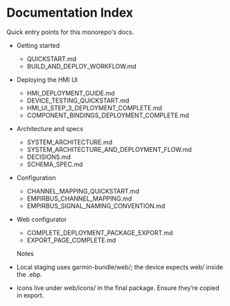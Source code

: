 # Documentation Index

Quick entry points for this monorepo's docs.

- Getting started
  - QUICKSTART.md
  - BUILD_AND_DEPLOY_WORKFLOW.md

- Deploying the HMI UI
  - HMI_DEPLOYMENT_GUIDE.md
  - DEVICE_TESTING_QUICKSTART.md
  - HMI_UI_STEP_3_DEPLOYMENT_COMPLETE.md
  - COMPONENT_BINDINGS_DEPLOYMENT_COMPLETE.md

- Architecture and specs
  - SYSTEM_ARCHITECTURE.md
  - SYSTEM_ARCHITECTURE_AND_DEPLOYMENT_FLOW.md
  - DECISIONS.md
  - SCHEMA_SPEC.md

- Configuration
  - CHANNEL_MAPPING_QUICKSTART.md
  - EMPIRBUS_CHANNEL_MAPPING.md
  - EMPIRBUS_SIGNAL_NAMING_CONVENTION.md

- Web configurator
  - COMPLETE_DEPLOYMENT_PACKAGE_EXPORT.md
  - EXPORT_PAGE_COMPLETE.md

  Notes

- Local staging uses garmin-bundle/web/; the device expects web/ inside the .ebp.
- Icons live under web/icons/ in the final package. Ensure they’re copied in export.
